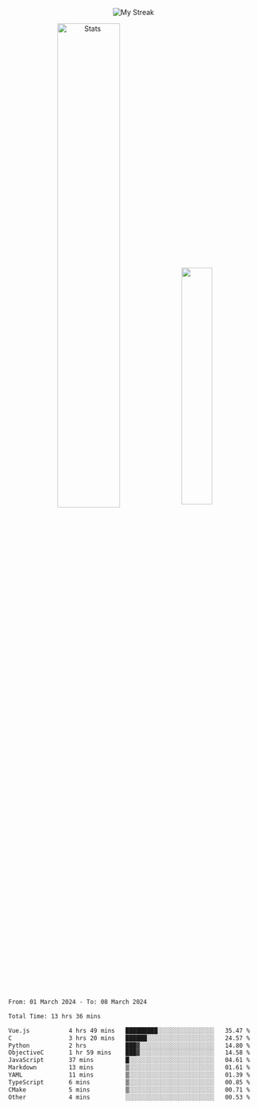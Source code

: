 <p align="center">
<picture>
  <source media="(prefers-color-scheme: dark)" srcset="http://github-readme-streak-stats.herokuapp.com?user=semolik&theme=dark&hide_border=true&background=DD272700">
  <img alt="My Streak" src="http://github-readme-streak-stats.herokuapp.com?user=semolik&hide_border=true">
</picture>
</p>
<div align="center">
  <picture>
    <source media="(prefers-color-scheme: dark)" srcset="https://github-readme-stats.vercel.app/api?username=semolik&show_icons=true&bg_color=DD272700&hide_border=true&theme=dark">
        <img alt="Stats" src="https://github-readme-stats.vercel.app/api?username=semolik&show_icons=true&bg_color=DD272700&hide_border=true" width="50%" >
  </picture>
  <sup>
  <picture>
  <source media="(prefers-color-scheme: dark)" srcset="https://github-readme-stats.vercel.app/api/top-langs/?username=semolik&layout=compact&hide_border=true&bg_color=DD272700&theme=dark">
  <img src="https://github-readme-stats.vercel.app/api/top-langs/?username=semolik&layout=compact&hide_border=true" width="35%" />
  </picture>
  </sup>
</div>
<!--START_SECTION:waka-->

```txt
From: 01 March 2024 - To: 08 March 2024

Total Time: 13 hrs 36 mins

Vue.js           4 hrs 49 mins   █████████░░░░░░░░░░░░░░░░   35.47 %
C                3 hrs 20 mins   ██████░░░░░░░░░░░░░░░░░░░   24.57 %
Python           2 hrs           ███▓░░░░░░░░░░░░░░░░░░░░░   14.80 %
ObjectiveC       1 hr 59 mins    ███▓░░░░░░░░░░░░░░░░░░░░░   14.58 %
JavaScript       37 mins         █░░░░░░░░░░░░░░░░░░░░░░░░   04.61 %
Markdown         13 mins         ▒░░░░░░░░░░░░░░░░░░░░░░░░   01.61 %
YAML             11 mins         ▒░░░░░░░░░░░░░░░░░░░░░░░░   01.39 %
TypeScript       6 mins          ▒░░░░░░░░░░░░░░░░░░░░░░░░   00.85 %
CMake            5 mins          ▒░░░░░░░░░░░░░░░░░░░░░░░░   00.71 %
Other            4 mins          ░░░░░░░░░░░░░░░░░░░░░░░░░   00.53 %
```

<!--END_SECTION:waka-->

